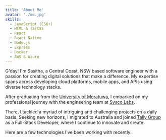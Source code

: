 ```yaml
---
title: 'About Me'
avatar: './me.jpg'
skills:
  - JavaScript (ES6+)
  - HTML & (S)CSS
  - React
  - React Native
  - Node.js
  - Express
  - Docker
  - AWS & Azure
---
```


G'day! I'm Sasitha, a Central Coast, NSW based software engineer with a passion for creating digital solutions that make a difference. My expertise spans across developing cloud platforms, mobile apps, and APIs using diverse technology stacks.

After graduating from the [University of Moratuwa](https://www.mrt.ac.lk/web/), I embarked on my professional journey with the engineering team at [Sysco Labs](https://syscolabs.lk/).

There, I tackled a myriad of intriguing and challenging projects on a daily basis. Seeking new horizons, I migrated to Australia and joined [Tally Group](https://www.tally.co/) as a Full-Stack Developer, where I continue to innovate and create.

Here are a few technologies I've been working with recently:
